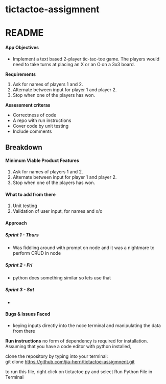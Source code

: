 # tictactoe-assigmnent

# README

#### App Objectives

- Implement a text based 2-player tic-tac-toe game. The players would need to take turns at placing an X or an O on a 3x3 board.

**Requirements**

1. Ask for names of players 1 and 2.
2. Alternate between input for player 1 and player 2.
3. Stop when one of the players has won.

**Assessment criteras**

- Correctness of code
- A repo with run instructions
- Cover code by unit testing
- Include comments

## Breakdown

#### Minimum Viable Product Features

1. Ask for names of players 1 and 2.
2. Alternate between input for player 1 and player 2.
3. Stop when one of the players has won.

#### What to add from there

1. Unit testing
2. Validation of user input, for names and x/o

#### Approach

##### Sprint 1 - Thurs

- Was fiddling around with prompt on node and it was a nightmare to perform CRUD in node

##### Sprint 2 - Fri

- python does something similar so lets use that

##### Sprint 3 - Sat

-

#### Bugs & Issues Faced

- keying inputs directly into the noce terminal and manipulating the data from there

**Run instructions**
no form of dependency is required for installation.
Assuming that you have a code editor with python installed,

clone the repository by typing into your terminal:<br>
git clone https://github.com/jia-hern/tictactoe-assigmnent.git

to run this file, right click on tictactoe.py and select Run Python File in Terminal
